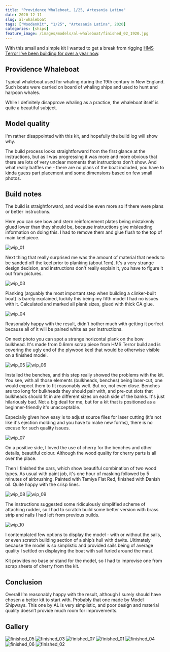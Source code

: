 ```yaml
---
title: "Providence Whaleboat, 1/25, Artesania Latina"
date: 2020-12-11
slug: al-whaleboat
tags: ["WoodenKit", "1/25", "Artesania Latina", 2020]
categories: [ships]
feature_image: /images/models/al-whaleboat/finished_02_1920.jpg
---
```


With this small and simple kit I wanted to get a break from rigging [HMS Terror I've been building for over a year now](/models/occre-terror/).

## Providence Whaleboat

Typical whaleboat used for whaling during the 19th century in New England.
Such boats were carried on board of whaling ships and used to hunt and harpoon whales.

While I definitely disapprove whaling as a practice, the whaleboat itself is quite a beautiful subject.

## Model quality

I'm rather disappointed with this kit, and hopefully the build log will show why.

The build process looks straightforward from the first glance at the
instructions, but as I was progressing it was more and more obvious that there
are lots of very unclear moments that instructions don't show. And what really
baffles me - there are no plans of the boat included, you have to kinda guess
part placement and some dimensions based on few small photos.


## Build notes
   
The build is straightforward, and would be even more so if there were plans or better instructions.

Here you can see bow and stern reinforcement plates being mistakenly glued
lower than they should be, because instructions give misleading information on
doing this. I had to remove them and glue flush to the top of main keel piece.

![wip_01](/images/models/al-whaleboat/wip_01_1920.jpg)

Next thing that really surprised me was the amount of material that needs to be
sanded off the keel prior to planking (about 1cm). It's a very strange design
decision, and instructions don't really explain it, you have to figure it out
from pictures.

![wip_03](/images/models/al-whaleboat/wip_03_1920.jpg)

Planking (arguably the most important step when building a clinker-built boat)
is barely explained, luckily this being my fifth model I had no issues with it.
Calculated and marked all plank sizes, glued with thick CA glue.

![wip_04](/images/models/al-whaleboat/wip_04_1920.jpg)

Reasonably happy with the result, didn't bother much with getting it perfect
because all of it will be pained white as per instructions.

On next photo you can spot a strange horizontal plank on the bow bulkhead. It's
made from 0.6mm scrap piece from HMS Terror build and is covering the ugly end
of the plywood keel that would be otherwise visible on a finished model.

![wip_05](/images/models/al-whaleboat/wip_05_1920.jpg)
![wip_06](/images/models/al-whaleboat/wip_06_1920.jpg)

Installed the benches, and this step really showed the problems with the kit.
You see, with all those elements (bulkheads, benches) being laser-cut, one
would expect them to fit reasonably well. But no, not even close. Benches are
too long for bulkheads they should pair with, and pre-cut slots that bulkheads
should fit in are different sizes on each side of the banks. It's just
hilariously bad. Not a big deal for me, but for a kit that is positioned as a
beginner-friendly it's unacceptable.

 
Especially given how easy is to adjust source files for laser cutting (it's not
like it's ejection molding and you have to make new forms), there is no excuse
for such quality issues.

![wip_07](/images/models/al-whaleboat/wip_07_1920.jpg)

On a positive side, I loved the use of cherry for the benches and other
details, beautiful colour. Although the wood quality for cherry parts is all
over the place.

Then I finished the oars, which show beautiful combination of two wood types.
As usual with paint job, it's one hour of masking followed by 5 minutes of airbrushing.
Painted with Tamiya Flat Red, finished with Danish oil.
Quite happy with the crisp lines.

![wip_08](/images/models/al-whaleboat/wip_08_1920.jpg)
![wip_09](/images/models/al-whaleboat/wip_09_1920.jpg)

The instructions suggested some ridiculously simplified scheme of attaching rudder, so I had to scratch build some better version with brass strip and nails I had left from previous builds.

![wip_10](/images/models/al-whaleboat/wip_10_1920.jpg)

I contemplated few options to display the model - with or without the sails, or even scratch building section of a ship’s hull with davits. Ultimately because the model is so simplistic and provided sails being of average quality I settled on displaying the boat with sail furled around the mast.

Kit provides no base or stand for the model, so I had to improvise one from scrap sheets of cherry from the kit.

## Conclusion

Overall I’m reasonably happy with the result, although I surely should have
chosen a better kit to start with. Probably that one made by Model Shipways.
This one by AL is very simplistic, and poor design and material quality doesn’t
provide much room for improvements.

## Gallery

![finished_05](/images/models/al-whaleboat/finished_05_1920.jpg)
![finished_03](/images/models/al-whaleboat/finished_03_1920.jpg)
![finished_07](/images/models/al-whaleboat/finished_07_1920.jpg)
![finished_01](/images/models/al-whaleboat/finished_01_1920.jpg)
![finished_04](/images/models/al-whaleboat/finished_04_1920.jpg)
![finished_06](/images/models/al-whaleboat/finished_06_1920.jpg)
![finished_02](/images/models/al-whaleboat/finished_02_1920.jpg)
